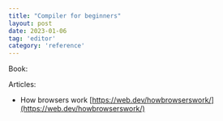```yaml
---
title: "Compiler for beginners"
layout: post
date: 2023-01-06
tag: 'editor'
category: 'reference'
---
```


Book:

Articles:
- How browsers work [https://web.dev/howbrowserswork/](https://web.dev/howbrowserswork/)


